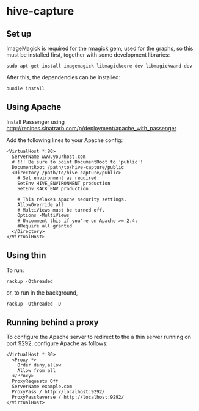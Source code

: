 # hive-capture

## Set up

ImageMagick is required for the rmagick gem, used for the graphs, so this must be
installed first, together with some development libraries:

    sudo apt-get install imagemagick libmagickcore-dev libmagickwand-dev

After this, the dependencies can be installed:

    bundle install

## Using Apache

Install Passenger using http://recipes.sinatrarb.com/p/deployment/apache_with_passenger

Add the following lines to your Apache config:

```apacheconf
<VirtualHost *:80>
  ServerName www.yourhost.com
  # !!! Be sure to point DocumentRoot to 'public'!
  DocumentRoot /path/to/hive-capture/public
  <Directory /path/to/hive-capture/public>
    # Set environment as required
    SetEnv HIVE_ENVIRONMENT production
    SetEnv RACK_ENV production

    # This relaxes Apache security settings.
    AllowOverride all
    # MultiViews must be turned off.
    Options -MultiViews
    # Uncomment this if you're on Apache >= 2.4:
    #Require all granted
  </Directory>
</VirtualHost>
```

## Using thin

To run:

    rackup -Othreaded

or, to run in the background,

    rackup -Othreaded -D

## Running behind a proxy

To configure the Apache server to redirect to the a thin server running on port
9292, configure Apache as follows:

```apacheconf
<VirtualHost *:80>
  <Proxy *>
    Order deny,allow
    Allow from all
  </Proxy>
  ProxyRequests Off
  ServerName example.com
  ProxyPass / http://localhost:9292/
  ProxyPassReverse / http://localhost:9292/
</VirtualHost>
```
